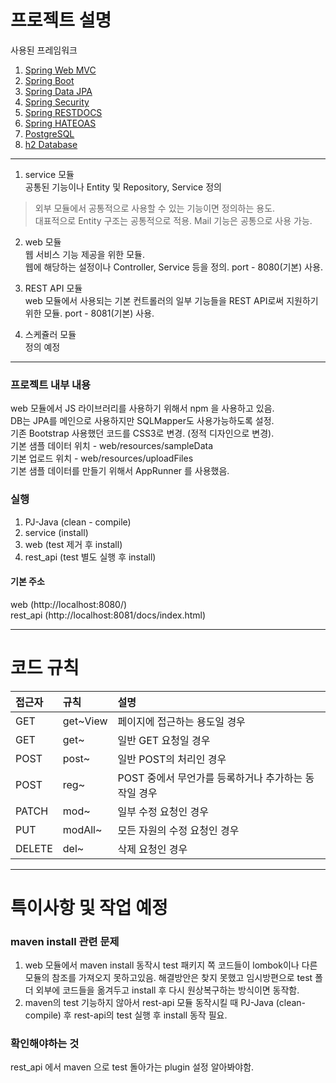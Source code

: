 # 프로젝트 설명

사용된 프레임워크       
1. [Spring Web MVC](https://docs.spring.io/spring-framework/docs/5.2.2.RELEASE/spring-framework-reference/)
2. [Spring Boot](https://docs.spring.io/spring-boot/docs/2.2.6.RELEASE/reference/htmlsingle/)
3. [Spring Data JPA](https://docs.spring.io/spring-data/jpa/docs/2.2.6.RELEASE/reference/html/#reference)
4. [Spring Security](https://docs.spring.io/spring-security/site/docs/5.2.2.RELEASE/reference/html5/)
5. [Spring RESTDOCS](https://docs.spring.io/spring-restdocs/docs/2.0.4.RELEASE/reference/html5/#documenting-your-api-customizing)
6. [Spring HATEOAS](https://docs.spring.io/spring-hateoas/docs/current/reference/html/#preface)
7. [PostgreSQL](https://www.postgresql.org/)
8. [h2 Database](https://www.h2database.com/html/main.html)  

--- 

1. service 모듈       
공통된 기능이나 Entity 및 Repository, Service 정의       
> 외부 모듈에서 공통적으로 사용할 수 있는 기능이면 정의하는 용도.      
> 대표적으로 Entity 구조는 공통적으로 적용. Mail 기능은 공통으로 사용 가능.

2. web 모듈       
웹 서비스 기능 제공을 위한 모듈.     
웹에 해당하는 설정이나 Controller, Service 등을 정의.
port - 8080(기본) 사용.

3. REST API 모듈       
web 모듈에서 사용되는 기본 컨트롤러의 일부 기능들을 REST API로써 지원하기 위한 모듈.
port - 8081(기본) 사용.

4. 스케쥴러 모듈       
정의 예정

--- 

### 프로젝트 내부 내용
web 모듈에서 JS 라이브러리를 사용하기 위해서 npm 을 사용하고 있음.          
DB는 JPA를 메인으로 사용하지만 SQLMapper도 사용가능하도록 설정.          
기존 Bootstrap 사용했던 코드를 CSS3로 변경. (정적 디자인으로 변경).       
기본 샘플 데이터 위치 - web/resources/sampleData             
기본 업로드 위치 - web/resources/uploadFiles           
기본 샘플 데이터를 만들기 위해서 AppRunner 를 사용했음.        

### 실행
1. PJ-Java (clean - compile)       
2. service (install)       
3. web (test 제거 후 install)     
4. rest_api (test 별도 실행 후 install)

#### 기본 주소
web (http://localhost:8080/)        
rest_api (http://localhost:8081/docs/index.html)        

---

# 코드 규칙

| 접근자    | 규칙       | 설명                              |
|:-------|:---------|:--------------------------------|
| GET    | get~View | 페이지에 접근하는 용도일 경우                |
| GET    | get~     | 일반 GET 요청일 경우                   |
| POST   | post~    | 일반 POST의 처리인 경우                 |
| POST   | reg~     | POST 중에서 무언가를 등록하거나 추가하는 동작일 경우 |
| PATCH  | mod~     | 일부 수정 요청인 경우                    |
| PUT    | modAll~  | 모든 자원의 수정 요청인 경우                |
| DELETE | del~     | 삭제 요청인 경우                       |

---

# 특이사항 및 작업 예정

### maven install 관련 문제

1. web 모듈에서 maven install 동작시 test 패키지 쪽 코드들이 lombok이나 다른 모듈의 참조를 가져오지 못하고있음. 해결방안은 찾지 못했고 임시방편으로 test 폴더 외부에 코드들을 옮겨두고 install 후 다시 원상복구하는 방식이면 동작함.
2. maven의 test 기능하지 않아서 rest-api 모듈 동작시킬 때 PJ-Java (clean-compile) 후 rest-api의 test 실행 후 install 동작 필요.        

### 확인해야하는 것
rest_api 에서 maven 으로 test 돌아가는 plugin 설정 알아봐야함.